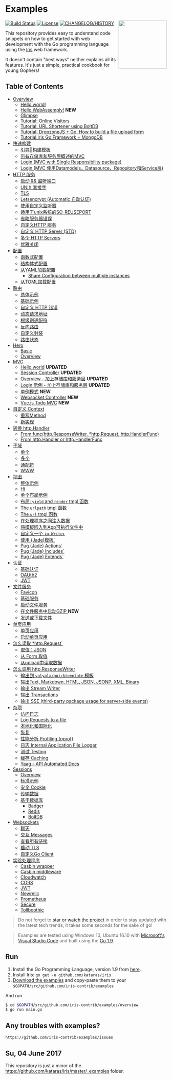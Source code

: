 # Examples

<img align="right" width="150px" src="https://iris-go.com/images/logo.svg?v=10">

<a href="https://travis-ci.org/iris-contrib/examples"><img src="https://img.shields.io/travis/iris-contrib/examples.svg?style=flat-square" alt="Build Status"></a>
<a href="https://github.com/iris-contrib/examples/blob/master/LICENSE"><img src="https://img.shields.io/badge/%20license-MIT%20%20License%20-E91E63.svg?style=flat-square" alt="License"></a>
<a href="https://github.com/kataras/iris/blob/master/HISTORY.md"><img src="https://img.shields.io/badge/version-10.x%20-blue.svg?style=flat-square" alt="CHANGELOG/HISTORY"></a>

This repository provides easy to understand code snippets on how to get started with web development with the Go programming language using the [Iris](https://github.com/kataras/iris) web framework.

It doesn't contain "best ways" neither explains all its features. It's just a simple, practical cookbook for young Gophers!

## Table of Contents

* [Overview](overview)
    * [Hello world!](hello-world/main.go)
    * [Hello WebAssemply!](webassembly/basic/main.go) **NEW**
    * [Glimpse](overview/main.go)
    * [Tutorial: Online Visitors](tutorial/online-visitors/main.go)
    * [Tutorial: URL Shortener using BoltDB](tutorial/url-shortener/main.go)
    * [Tutorial: DropzoneJS + Go: How to build a file upload form](tutorial/dropzonejs/main.go)
    * [Tutorial:Iris Go Framework + MongoDB](https://medium.com/go-language/iris-go-framework-mongodb-552e349eab9c)
* [快速构建](structuring)
    * [引导||构建模板](structuring/bootstrap/bootstrap/bootstrapper.go)
    * [带有存储库和服务层概述的MVC](mvc/overview/main.go)
    * [Login (MVC with Single Responsibility package)](structuring/login-mvc-single-responsible-package/main.go)
    * [Login (MVC 使用Datamodels，Datasource，Repository和Service层)](mvc/login/main.go)
* [HTTP 服务](http-listening)
    * [启动 && 监听端口](http-listening/listen-addr/main.go)
    * [UNIX 套接字](http-listening/listen-unix/main.go)
    * [TLS](http-listening/listen-tls/main.go)
    * [Letsencrypt (Automatic 自动认证)](http-listening/listen-letsencrypt/main.go)
    * [使用自定义监听器](http-listening/custom-listener/main.go)
    * [适用于unix系统的SO_REUSEPORT](http-listening/custom-listener/unix-reuseport/main.go)
    * [省略服务器错误](http-listening/listen-addr/omit-server-errors/main.go)
    * [自定义HTTP 服务](http-listening/custom-httpserver/easy-way/main.go)
    * [自定义 HTTP Server (STD)](http-listening/custom-httpserver/std-way/main.go)
    * [多个 HTTP Servers](http-listening/custom-httpserver/multi/main.go)
    * [优雅关闭](http-listening/graceful-shutdown/default-notifier/main.go)
* [配置](configuration)
    * [函数式配置](configuration/functional/main.go)
    * [结构体式配置](configuration/from-configuration-structure/main.go)
    * [从YAML加载配置](configuration/from-yaml-file/main.go)
        * [Share Configuration between multiple instances](configuration/from-yaml-file/shared-configuration/main.go)
    * [从TOML加载配置](configuration/from-toml-file/main.go)
* [路由](routing)
    * [总体示例](routing/overview/main.go)
    * [基础示例](routing/basic/main.go)
    * [自定义 HTTP 错误](routing/http-errors/main.go)
    * [动态请求地址](routing/dynamic-path/main.go)
    * [根级别通配符](routing/dynamic-path/root-wildcard/main.go)
    * [反向路由](routing/reverse/main.go)
    * [自定义封装](routing/custom-wrapper/main.go)
    * [路由状态](routing/route-state/main.go)
* [Hero](hero)
    * [Basic](hero/basic/main.go)
    * [Overview](hero/overview/main.go)
* [MVC](mvc)
    * [Hello world](mvc/hello-world/main.go) **UPDATED**
    * [Session Controller](mvc/session-controller/main.go) **UPDATED**
    * [Overview - 加上存储库和服务层](mvc/overview/main.go) **UPDATED**
    * [Login 示例 - 加上存储库和服务层](mvc/login/web/main.go) **UPDATED**
    * [单例模式](mvc/singleton/main.go) **NEW**
    * [Websocket Controller](mvc/websocket/main.go) **NEW**
    * [Vue.js Todo MVC](tutorial/vuejs-todo-mvc/src/web/main.go) **NEW**
* [自定义 Context](routing/custom-context)
    * [重写Method](routing/custom-context/method-overriding/main.go)
    * [新实现](routing/custom-context/new-implementation/main.go)
* [转换 http.Handler](convert-handlers)
    * [From func(http.ResponseWriter, *http.Request, http.HandlerFunc)](convert-handlers/negroni-like/main.go)
    * [From http.Handler or http.HandlerFunc](convert-handlers/nethttp/main.go)
* [子域](subdomains)
    * [单个](subdomains/single/main.go)
    * [多个](subdomains/multi/main.go)
    * [通配符](subdomains/wildcard/main.go)
    * [WWW](subdomains/www/main.go)
* [视图](view)
    * [整体示例](view/overview/main.go)
    * [Hi](view/template_html_0/main.go)
    * [单个布局示例](view/template_html_1/main.go)
    * [布局: `yield` and `render` tmpl 函数](view/template_html_2/main.go)
    * [The `urlpath` tmpl 函数](view/template_html_3/main.go)
    * [The `url` tmpl 函数](view/template_html_4/main.go)
    * [在处理程序之间注入数据](view/context-view-data/main.go)
    * [将模板嵌入到App可执行文件中](view/embedding-templates-into-app/main.go)
    * [自定义一个 `io.Writer`](view/write-to/main.go)
    * [使用 (Jade)模板`](view/template_pug_0/main.go)
    * [Pug (Jade) Actions`](view/template_pug_1/main.go)
    * [Pug (Jade) Includes`](view/template_pug_2/main.go)
    * [Pug (Jade) Extends`](view/template_pug_3/main.go)
* [认证](authentication)
    * [基础认证](authentication/basicauth/main.go)
    * [OAUth2](authentication/oauth2/main.go)
    * [JWT](experimental-handlers/jwt/simple/main.go)
* [文件服务](file-server)
    * [Favicon](file-server/favicon/main.go)
    * [基础服务](file-server/basic/main.go)
    * [启动文件服务](file-server/embedding-files-into-app/main.go)
    * [在文件服务中启动GZIP ](file-server/embedding-gziped-files-into-app/main.go) **NEW**
    * [发送或下载文件](file-server/send-files/main.go)
* [单页应用](file-server/single-page-application)
    * [单页应用](file-server/single-page-application/basic/main.go)
    * [启动单页应用](file-server/single-page-application/embedded-single-page-application/main.go)
* [怎么读取 *http.Request`](http_reqest)
    * [取值：JSON](http_request/read-json/main.go)
    * [从 Form 取值](http_request/read-form/main.go)
    * [从upload中读取数据](http_request/upload-files/main.go)
* [怎么调用 http.ResponseWriter](http_responsewriter)
	* [输出到 `valyala/quicktemplate` 模板](http_responsewriter/quicktemplate/main.go)
    * [输出Text, Markdown, HTML, JSON, JSONP, XML, Binary](http_responsewriter/write-rest/main.go)
    * [输出 Stream Writer](http_responsewriter/stream-writer/main.go)
    * [输出 Transactions](http_responsewriter/transactions/main.go)
    * [输出 SSE (third-party package usage for server-side events)](http_responsewriter/sse-third-party/main.go)
* [杂项](miscellaneous)
    * [访问日志](http_request/request-logger/main.go)
	* [Log Requests to a file](http_request/request-logger/request-logger-file/main.go)
    * [本地化和国际化](miscellaneous/i18n/main.go)
    * [恢复](miscellaneous/recover/main.go)
    * [性能分析 Profiling (pprof)](miscellaneous/pprof/main.go)
    * [日志 Internal Application File Logger](miscellaneous/file-logger/main.go)
    * [测试 Testing](testing/httptest/main_test.go)
    * [缓存 Caching](cache/simple/main.go)
    * [Yaag - API Automated Docs](apidoc/yaag/main.go)
* [Sessions](sessions)
    * [Overview](sessions/overview/main.go)
    * [标准示例](sessions/standalone/main.go)
    * [安全 Cookie](sessions/securecookie/main.go)
    * [传输数据](sessions/flash-messages/main.go)
    * [基于数据库](sessions/database)
        * [Badger](sessions/database/badger/main.go)
        * [Redis](sessions/database/redis/main.go)
        * [BoltDB](sessions/database/boltdb/main.go)
* [Websockets](websocket)
    * [聊天](websocket/chat/main.go)
    * [交互 Messages](websocket/native-messages/main.go)
    * [查看所有链接](websocket/connectionlist/main.go)
    * [启动 TLS ](websocket/secure/main.go)
    * [自定义Go Client](websocket/custom-go-client/main.go)
* [实验处理程序](experimental-handlers)
    * [Casbin wrapper](experimental-handlers/casbin/wrapper/main.go)
    * [Casbin middleware](experimental-handlers/casbin/middleware/main.go)
    * [Cloudwatch](experimental-handlers/cloudwatch/simple/main.go)
    * [CORS](experimental-handlers/cors/simple/main.go)
    * [JWT](experimental-handlers/jwt/main.go)
    * [Newrelic](experimental-handlers/newrelic/simple/main.go)
    * [Prometheus](experimental-handlers/prometheus/simple/main.go)
    * [Secure](experimental-handlers/secure/simple/main.go)
    * [Tollboothic](experimental-handlers/tollboothic/limit-handler/main.go)

> Do not forget to [star or watch the project](https://github.com/kataras/iris/stargazers) in order to stay updated with the latest tech trends, it takes some seconds for the sake of go!

> Examples are tested using Windows 10, Ubuntu 16.10 with [Microsoft's Visual Studio Code](https://code.visualstudio.com/) and built using the [Go 1.9](https://golang.org/dl).

## Run

1. Install the Go Programming Language, version 1.9 from [here](https://golang.org/dl).
2. Install Iris: `go get -u github.com/kataras/iris`
3. [Download the examples](https://github.com/iris-contrib/examples/archive/master.zip) and copy-paste them to your `$GOPATH/src/github.com/iris-contrib/examples`

And run

```sh
$ cd $GOPATH/src/github.com/iris-contrib/examples/overview
$ go run main.go
```

## Any troubles with examples?

    https://github.com/iris-contrib/examples/issues

## Su, 04 June 2017

This repository is just a minor of the https://github.com/kataras/iris/master/_examples folder.
